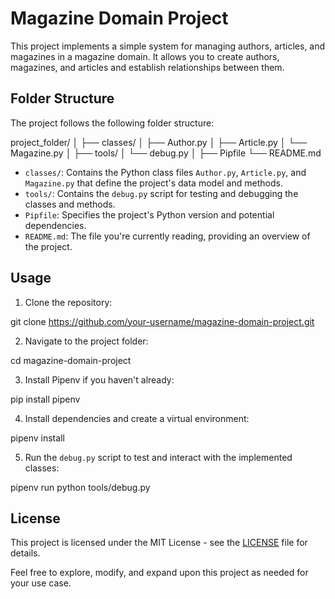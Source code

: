 # Magazine Domain Project

This project implements a simple system for managing authors, articles, and magazines in a magazine domain. It allows you to create authors, magazines, and articles and establish relationships between them.

## Folder Structure

The project follows the following folder structure:

project_folder/
│
├── classes/
│ ├── Author.py
│ ├── Article.py
│ └── Magazine.py
│
├── tools/
│ └── debug.py
│
├── Pipfile
└── README.md

- `classes/`: Contains the Python class files `Author.py`, `Article.py`, and `Magazine.py` that define the project's data model and methods.
- `tools/`: Contains the `debug.py` script for testing and debugging the classes and methods.
- `Pipfile`: Specifies the project's Python version and potential dependencies.
- `README.md`: The file you're currently reading, providing an overview of the project.

## Usage

1. Clone the repository:

git clone https://github.com/your-username/magazine-domain-project.git

2. Navigate to the project folder:

cd magazine-domain-project

3. Install Pipenv if you haven't already:

pip install pipenv

4. Install dependencies and create a virtual environment:

pipenv install

5. Run the `debug.py` script to test and interact with the implemented classes:

pipenv run python tools/debug.py

## License

This project is licensed under the MIT License - see the [LICENSE](LICENSE) file for details.

Feel free to explore, modify, and expand upon this project as needed for your use case.
